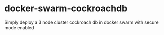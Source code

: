 # docker-swarm-cockroachdb
Simply deploy a 3 node cluster cockroach db in docker swarm with secure mode enabled
